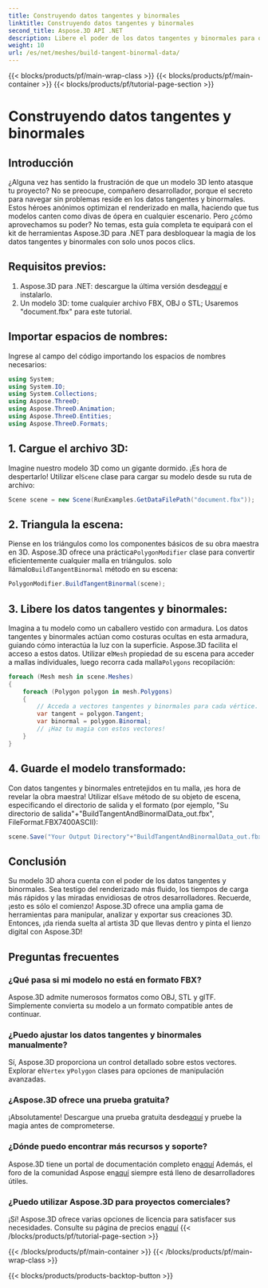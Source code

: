 ```yaml
---
title: Construyendo datos tangentes y binormales
linktitle: Construyendo datos tangentes y binormales
second_title: Aspose.3D API .NET
description: Libere el poder de los datos tangentes y binormales para optimizar sus modelos 3D para lograr una representación más fluida, tiempos de carga más rápidos y un aumento del rendimiento.
weight: 10
url: /es/net/meshes/build-tangent-binormal-data/
---
```


{{< blocks/products/pf/main-wrap-class >}}
{{< blocks/products/pf/main-container >}}
{{< blocks/products/pf/tutorial-page-section >}}

# Construyendo datos tangentes y binormales

## Introducción
¿Alguna vez has sentido la frustración de que un modelo 3D lento atasque tu proyecto? No se preocupe, compañero desarrollador, porque el secreto para navegar sin problemas reside en los datos tangentes y binormales. Estos héroes anónimos optimizan el renderizado en malla, haciendo que tus modelos canten como divas de ópera en cualquier escenario. Pero ¿cómo aprovechamos su poder? No temas, esta guía completa te equipará con el kit de herramientas Aspose.3D para .NET para desbloquear la magia de los datos tangentes y binormales con solo unos pocos clics.

## Requisitos previos:

1.  Aspose.3D para .NET: descargue la última versión desde[aquí](https://releases.aspose.com/3d/net/) e instalarlo.
2. Un modelo 3D: tome cualquier archivo FBX, OBJ o STL; Usaremos "document.fbx" para este tutorial.

## Importar espacios de nombres:

Ingrese al campo del código importando los espacios de nombres necesarios:

```C#
using System;
using System.IO;
using System.Collections;
using Aspose.ThreeD;
using Aspose.ThreeD.Animation;
using Aspose.ThreeD.Entities;
using Aspose.ThreeD.Formats;
```

## 1. Cargue el archivo 3D:

 Imagine nuestro modelo 3D como un gigante dormido. ¡Es hora de despertarlo! Utilizar el`Scene` clase para cargar su modelo desde su ruta de archivo:

```C#
Scene scene = new Scene(RunExamples.GetDataFilePath("document.fbx"));
```

## 2. Triangula la escena:

Piense en los triángulos como los componentes básicos de su obra maestra en 3D. Aspose.3D ofrece una práctica`PolygonModifier` clase para convertir eficientemente cualquier malla en triángulos. solo llámalo`BuildTangentBinormal` método en su escena:

```C#
PolygonModifier.BuildTangentBinormal(scene);
```

## 3. Libere los datos tangentes y binormales:

 Imagina a tu modelo como un caballero vestido con armadura. Los datos tangentes y binormales actúan como costuras ocultas en esta armadura, guiando cómo interactúa la luz con la superficie. Aspose.3D facilita el acceso a estos datos. Utilizar el`Mesh` propiedad de su escena para acceder a mallas individuales, luego recorra cada malla`Polygons` recopilación:

```C#
foreach (Mesh mesh in scene.Meshes)
{
    foreach (Polygon polygon in mesh.Polygons)
    {
        // Acceda a vectores tangentes y binormales para cada vértice.
        var tangent = polygon.Tangent;
        var binormal = polygon.Binormal;
        // ¡Haz tu magia con estos vectores!
    }
}
```

## 4. Guarde el modelo transformado:

 Con datos tangentes y binormales entretejidos en tu malla, ¡es hora de revelar la obra maestra! Utilizar el`Save` método de su objeto de escena, especificando el directorio de salida y el formato (por ejemplo, "Su directorio de salida"+"BuildTangentAndBinormalData_out.fbx", FileFormat.FBX7400ASCII):

```C#
scene.Save("Your Output Directory"+"BuildTangentAndBinormalData_out.fbx", FileFormat.FBX7400ASCII);
```

## Conclusión
Su modelo 3D ahora cuenta con el poder de los datos tangentes y binormales. Sea testigo del renderizado más fluido, los tiempos de carga más rápidos y las miradas envidiosas de otros desarrolladores. Recuerde, ¡esto es sólo el comienzo! Aspose.3D ofrece una amplia gama de herramientas para manipular, analizar y exportar sus creaciones 3D. Entonces, ¡da rienda suelta al artista 3D que llevas dentro y pinta el lienzo digital con Aspose.3D!

## Preguntas frecuentes

### ¿Qué pasa si mi modelo no está en formato FBX? 
Aspose.3D admite numerosos formatos como OBJ, STL y glTF. Simplemente convierta su modelo a un formato compatible antes de continuar.
### ¿Puedo ajustar los datos tangentes y binormales manualmente? 
 Sí, Aspose.3D proporciona un control detallado sobre estos vectores. Explorar el`Vertex` y`Polygon` clases para opciones de manipulación avanzadas.
### ¿Aspose.3D ofrece una prueba gratuita? 
 ¡Absolutamente! Descargue una prueba gratuita desde[aquí](https://releases.aspose.com/3d/net/) y pruebe la magia antes de comprometerse.
### ¿Dónde puedo encontrar más recursos y soporte? 
 Aspose.3D tiene un portal de documentación completo en[aquí](https://docs.aspose.com/3d/net/) Además, el foro de la comunidad Aspose en[aquí](https://forum.aspose.com/) siempre está lleno de desarrolladores útiles.
### ¿Puedo utilizar Aspose.3D para proyectos comerciales? 
 ¡Sí! Aspose.3D ofrece varias opciones de licencia para satisfacer sus necesidades. Consulte su página de precios en[aquí](https://purchase.aspose.com/buy)
{{< /blocks/products/pf/tutorial-page-section >}}

{{< /blocks/products/pf/main-container >}}
{{< /blocks/products/pf/main-wrap-class >}}

{{< blocks/products/products-backtop-button >}}

